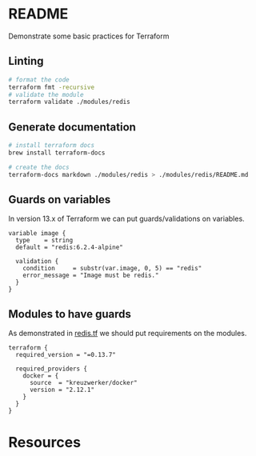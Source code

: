 # README
Demonstrate some basic practices for Terraform 

## Linting 
```sh
# format the code
terraform fmt -recursive  
# validate the module
terraform validate ./modules/redis 
```

## Generate documentation 
```sh
# install terraform docs
brew install terraform-docs

# create the docs
terraform-docs markdown ./modules/redis > ./modules/redis/README.md
```

## Guards on variables
In version 13.x of Terraform we can put guards/validations on variables. 
```hcl
variable image {
  type    = string
  default = "redis:6.2.4-alpine"

  validation {
    condition     = substr(var.image, 0, 5) == "redis"
    error_message = "Image must be redis."
  }
}
```

## Modules to have guards
As demonstrated in [redis.tf](../08_module/modules/redis/redis.tf) we should put requirements on the modules. 

```hcl
terraform {
  required_version = "=0.13.7"

  required_providers {
    docker = {
      source  = "kreuzwerker/docker"
      version = "2.12.1"
    }
  }
}
```

# Resources
 

